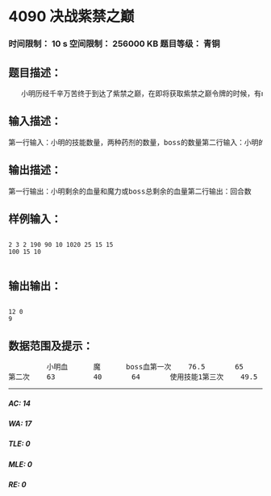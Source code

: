 # 4090 决战紫禁之巅   
### 时间限制： 10 s     空间限制： 256000 KB     题目等级： 青铜  
## 题目描述：  

<pre>
   小明历经千辛万苦终于到达了紫禁之巅，在即将获取紫禁之巅令牌的时候，有n个boss出来拦路，小明必须打到他们才能拿到，此时小明已经身心皆惫，剩下k瓶回复血的药剂和L瓶回复魔的药剂（每瓶回复30点），以及p个技能（每次发技能都要消耗魔）；boss也不是吃素的，小明能不能打败它们呢，如果能，输出最大剩余血量和魔力，以及击败boss的总回合数（回合数优先，再到血，最后魔力）；如果不能则输出boss剩余最少的总血量，以及总回合数。（注：小明和boss们都有护甲值R，能抵消R%的伤害，每人每回合只能进行一次行动，boss是一个一个上的。小明先手）
</pre>
  
  
## 输入描述：  

<pre>
第一行输入：小明的技能数量，两种药剂的数量，boss的数量第二行输入：小明的血量，魔力，攻击，护甲值，第三行输入：小明每个技能的消耗的魔力和伤害值第四至N行输入：boss的血量，攻击，护甲值
</pre>
  
  
## 输出描述：  

<pre>
第一行输出：小明剩余的血量和魔力或boss总剩余的血量第二行输出：回合数
</pre>
  
  
## 样例输入：  

<pre><code>
2 3 2 190 90 10 1020 25 15 15  
100 15 10  

</code></pre>
  
  
## 输出输出：  

<pre><code>
12 0  
9
</code></pre>
  
  
## 数据范围及提示：  

<pre>
         小明血      魔      boss血第一次    76.5       65       82       使用技能1  
第二次    63         40       64       使用技能1第三次    49.5       15       46       使用技能1第四次    36         0        32.5     使用技能2第五次    22.5       30       32.5     使用魔力瓶第六次    39         30       32.5     使用血瓶第七次    25.5       15       19       使用技能2第八次    12          0       5.5      使用技能2第九次    12          0        0       使用普攻（小明先手）数据范围未知原本还想加暴击和反弹的，可是太麻烦了，所以。。。。免了
</pre>
  
  
***  

##### AC: 14  
##### WA: 17  
##### TLE: 0  
##### MLE: 0  
##### RE: 0  
